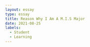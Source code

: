 ```yaml
---
layout: essay
type: essay
title: Reason Why I Am A M.I.S Major
date: 2021-08-25
labels:
  - Student
  - Learning
---
```


